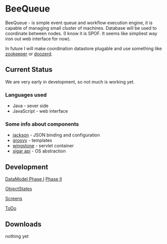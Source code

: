 BeeQueue
=======

BeeQueue - is simple event queue and workflow execution engine, it is capable of managing small cluster of machines. Database will be used to coordinate between nodes.  (I know it is SPOF. It seems like simpliest way iron out web interface for now). 

In future I will make  coordination datastore plugable and use something like [zookeeper](http://zookeeper.apache.org/) 
or [doozerd](https://github.com/ha/doozerd).

Current Status
--------------

We are very early in development, so not much is working yet.

### Languages used
 
* Java - sever side
* JavaScript - web interface 

### Some info about components 

* [jackson](http://jackson.codehaus.org/Home) - JSON binding and configuration
* [groovy](http://groovy.codehaus.org/) - templates
* [wingstone](http://winstone.sourceforge.net/) - servlet container
* [sigar api](http://support.hyperic.com/display/SIGAR/Home) - OS abstraction 



Development
-----------

[DataModel Phase I](/repshak/BeeQueue/blob/master/design/dbModel-P1.png)
[Phase II](/repshak/BeeQueue/blob/master/design/dbModel-P2.png)

[ObjectStates](/repshak/BeeQueue/blob/master/design/ObjectStates.png)

[Screens](/repshak/BeeQueue/blob/master/design/Screens.mediawiki)

[ToDo](/repshak/BeeQueue/blob/master/design/ToThinkAndToDo.mediawiki)

Downloads
---------

nothing yet
